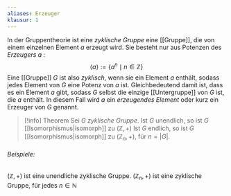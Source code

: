 ```yaml
---
aliases: Erzeuger
klausur: 1
---
```


In der Gruppentheorie ist eine *zyklische Gruppe* eine [[Gruppe]], die von einem einzelnen Element $a$ erzeugt wird. Sie besteht nur aus Potenzen des *Erzeugers* $a$ :
$$\left\langle a \right\rangle := \lbrace a^n \mid n \in \mathbb Z \rbrace$$
Eine [[Gruppe]] $G$ ist also *zyklisch*, wenn sie ein Element $a$ enthält, sodass jedes Element von $G$ eine Potenz von $a$ ist. Gleichbedeutend damit ist, dass es ein Element $a$ gibt, sodass $G$ selbst die einzige [[Untergruppe]] von $G$ ist, die $a$ enthält. In diesem Fall wird $a$ ein _erzeugendes Element_ oder kurz ein Erzeuger von $G$ genannt.


>[!info] Theorem 
>Sei $G$ *zyklische Gruppe*. Ist $G$ unendlich, so ist $G$ [[Isomorphismus|isomorph]] zu $(\mathbb Z, +)$ Ist $G$ endlich, so ist $G$ [[Isomorphismus|isomorph]] zu $(\mathbb Z_n, +)$, für  $n = |G|$.

###### Beispiele:
$(\mathbb Z, +)$ ist eine unendliche zyklische Gruppe.
$(\mathbb Z_n, +)$ ist eine zyklische Gruppe, für jedes $n ∈ \mathbb N$
